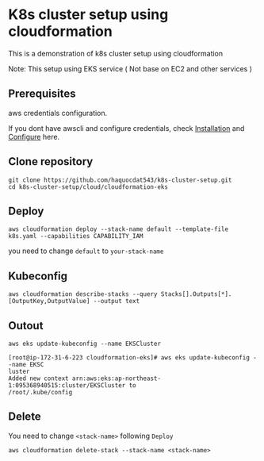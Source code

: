 # K8s cluster setup using cloudformation
This is a demonstration of k8s cluster setup using cloudformation

Note: This setup using EKS service ( Not base on EC2 and other services )
## Prerequisites
aws credentials configuration.

If you dont have awscli and configure credentials, check [Installation](https://docs.aws.amazon.com/cli/latest/userguide/getting-started-install.html) and [Configure](https://docs.aws.amazon.com/cli/latest/reference/configure/) here.
## Clone repository
```
git clone https://github.com/haquocdat543/k8s-cluster-setup.git
cd k8s-cluster-setup/cloud/cloudformation-eks
```
## Deploy
```
aws cloudformation deploy --stack-name default --template-file k8s.yaml --capabilities CAPABILITY_IAM
```
you need to change `default` to `your-stack-name` 
## Kubeconfig 
```
aws cloudformation describe-stacks --query Stacks[].Outputs[*].[OutputKey,OutputValue] --output text
```

## Outout
```
aws eks update-kubeconfig --name EKSCluster
```
```
[root@ip-172-31-6-223 cloudformation-eks]# aws eks update-kubeconfig --name EKSC
luster
Added new context arn:aws:eks:ap-northeast-1:095368940515:cluster/EKSCluster to
/root/.kube/config
```

## Delete
You need to change `<stack-name>` following `Deploy`
```
aws cloudformation delete-stack --stack-name <stack-name>
```


